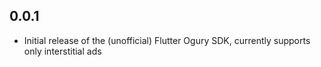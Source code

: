 ## 0.0.1

* Initial release of the (unofficial) Flutter Ogury SDK, currently supports only interstitial ads
